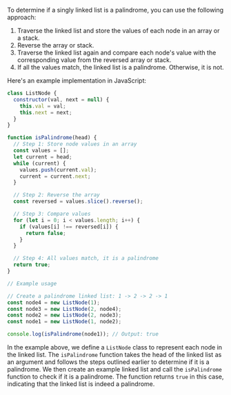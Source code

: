 To determine if a singly linked list is a palindrome, you can use the following approach:

1. Traverse the linked list and store the values of each node in an array or a stack.
2. Reverse the array or stack.
3. Traverse the linked list again and compare each node's value with the corresponding value from the reversed array or stack.
4. If all the values match, the linked list is a palindrome. Otherwise, it is not.

Here's an example implementation in JavaScript:

```javascript
class ListNode {
  constructor(val, next = null) {
    this.val = val;
    this.next = next;
  }
}

function isPalindrome(head) {
  // Step 1: Store node values in an array
  const values = [];
  let current = head;
  while (current) {
    values.push(current.val);
    current = current.next;
  }

  // Step 2: Reverse the array
  const reversed = values.slice().reverse();

  // Step 3: Compare values
  for (let i = 0; i < values.length; i++) {
    if (values[i] !== reversed[i]) {
      return false;
    }
  }

  // Step 4: All values match, it is a palindrome
  return true;
}

// Example usage

// Create a palindrome linked list: 1 -> 2 -> 2 -> 1
const node4 = new ListNode(1);
const node3 = new ListNode(2, node4);
const node2 = new ListNode(2, node3);
const node1 = new ListNode(1, node2);

console.log(isPalindrome(node1)); // Output: true
```

In the example above, we define a `ListNode` class to represent each node in the linked list. The `isPalindrome` function takes the head of the linked list as an argument and follows the steps outlined earlier to determine if it is a palindrome. We then create an example linked list and call the `isPalindrome` function to check if it is a palindrome. The function returns `true` in this case, indicating that the linked list is indeed a palindrome.
